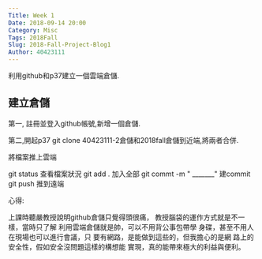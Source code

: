 ```yaml
---
Title: Week 1
Date: 2018-09-14 20:00
Category: Misc
Tags: 2018Fall
Slug: 2018-Fall-Project-Blog1
Author: 40423111
---
```


利用github和p37建立一個雲端倉儲.

<!-- PELICAN_END_SUMMARY -->

建立倉儲
----

第一, 註冊並登入github帳號,新增一個倉儲.

第二,開起p37 git clone 40423111-2倉儲和2018fall倉儲到近端,將兩者合併.

將檔案推上雲端

git status                                   查看檔案狀況
git add .                                    加入全部
git commt -m " _______"        建commit
git push                                    推到遠端

心得:

上課時聽嚴教授說明github倉儲只覺得頭很痛，
教授腦袋的運作方式就是不一樣，當時只了解
利用雲端倉儲就是帥，可以不用背公事包帶學
身碟，甚至不用人在現場也可以進行會議，只
要有網路，是能做到這些的，但我擔心的是網
路上的安全性，假如安全沒問題這樣的構想能
實現，真的能帶來極大的利益與便利。


